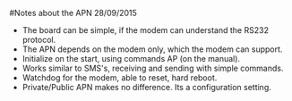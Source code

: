 #Notes about the APN 28/09/2015
* The board can be simple, if the modem can understand the RS232 protocol. 
* The APN depends on the modem only, which the modem can support. 
* Initialize on the start, using commands AP (on the manual).
* Works similar to SMS's, receiving and sending with simple commands.
* Watchdog for the modem, able to reset, hard reboot.
* Private/Public APN makes no difference. Its a configuration setting.
